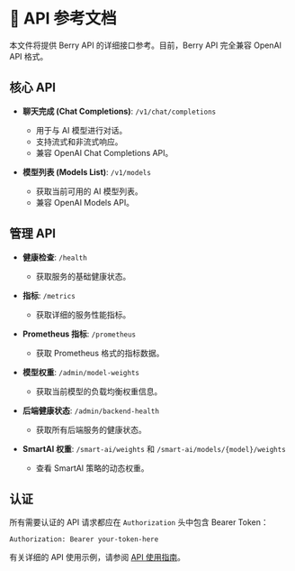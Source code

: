 # 🔌 API 参考文档

本文件将提供 Berry API 的详细接口参考。目前，Berry API 完全兼容 OpenAI API 格式。

## 核心 API

-   **聊天完成 (Chat Completions)**: `/v1/chat/completions`
    -   用于与 AI 模型进行对话。
    -   支持流式和非流式响应。
    -   兼容 OpenAI Chat Completions API。

-   **模型列表 (Models List)**: `/v1/models`
    -   获取当前可用的 AI 模型列表。
    -   兼容 OpenAI Models API。

## 管理 API

-   **健康检查**: `/health`
    -   获取服务的基础健康状态。

-   **指标**: `/metrics`
    -   获取详细的服务性能指标。

-   **Prometheus 指标**: `/prometheus`
    -   获取 Prometheus 格式的指标数据。

-   **模型权重**: `/admin/model-weights`
    -   获取当前模型的负载均衡权重信息。

-   **后端健康状态**: `/admin/backend-health`
    -   获取所有后端服务的健康状态。

-   **SmartAI 权重**: `/smart-ai/weights` 和 `/smart-ai/models/{model}/weights`
    -   查看 SmartAI 策略的动态权重。

## 认证

所有需要认证的 API 请求都应在 `Authorization` 头中包含 Bearer Token：

`Authorization: Bearer your-token-here`

有关详细的 API 使用示例，请参阅 [API 使用指南](api-guide.md)。
